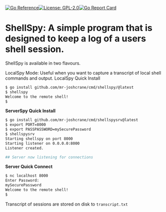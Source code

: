 [![Go Reference](https://pkg.go.dev/badge/github.com/mr-joshcrane/shellspy.svg)](https://pkg.go.dev/github.com/mr-joshcrane/shellspy)[![License: GPL-2.0](https://img.shields.io/badge/Licence-GPL-2)](https://opensource.org/licenses/GPL-2.0)[![Go Report Card](https://goreportcard.com/badge/github.com/mr-joshcrane/shellspy)](https://goreportcard.com/report/github.com/mr-joshcrane/shellspy)

# ShellSpy: A simple program that is designed to keep a log of a users shell session.

ShellSpy is available in two flavours.

LocalSpy Mode: Useful when you want to capture a transcript of local shell commands and output.
LocalSpy Quick Install
```bash
$ go install github.com/mr-joshcrane/cmd/shellspy/@latest
$ shellspy
Welcome to the remote shell!
$
```

**ServerSpy Quick Install**
```bash
$ go install github.com/mr-joshcrane/cmd/shellspysrv@latest
$ export PORT=8000
$ export PASSPASSWORD=mySecurePassword
$ shellspysrv
Starting shellspy on port 8000
Starting listener on 0.0.0.0:8000
Listener created.

## Server now listening for connections
```

**Server Quick Connect**
```bash
$ nc localhost 8000
Enter Password:
mySecurePassword
Welcome to the remote shell!
$
```
Transcript of sessions are stored on disk to `transcript.txt`

